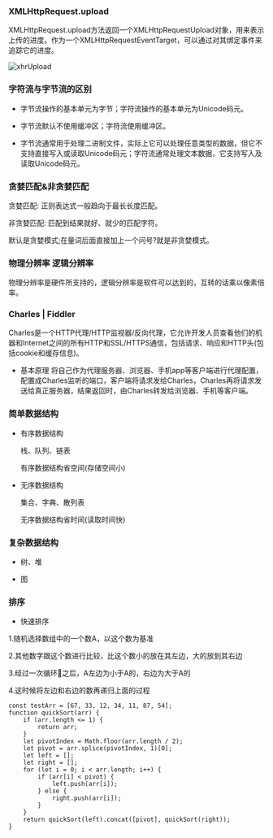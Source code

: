 ### XMLHttpRequest.upload

XMLHttpRequest.upload方法返回一个XMLHttpRequestUpload对象，用来表示上传的进度。作为一个XMLHttpRequestEventTarget，可以通过对其绑定事件来追踪它的进度。

![xhrUpload](../images/xhrUpload.png)

### 字符流与字节流的区别

* 字节流操作的基本单元为字节；字符流操作的基本单元为Unicode码元。

* 字节流默认不使用缓冲区；字符流使用缓冲区。

* 字节流通常用于处理二进制文件，实际上它可以处理任意类型的数据，但它不支持直接写入或读取Unicode码元；字符流通常处理文本数据，它支持写入及读取Unicode码元。

### 贪婪匹配&非贪婪匹配

贪婪匹配: 正则表达式一般趋向于最长长度匹配。

非贪婪匹配: 匹配到结果就好、就少的匹配字符。

默认是贪婪模式;在量词后面直接加上一个问号?就是非贪婪模式。

### 物理分辨率 逻辑分辨率

物理分辨率是硬件所支持的，逻辑分辨率是软件可以达到的，互转的话乘以像素倍率。

### Charles | Fiddler

Charles是一个HTTP代理/HTTP监视器/反向代理，它允许开发人员查看他们的机器和Internet之间的所有HTTP和SSL/HTTPS通信，包括请求、响应和HTTP头(包括cookie和缓存信息)。

* 基本原理
将自己作为代理服务器、浏览器、手机app等客户端进行代理配置，配置成Charles监听的端口，客户端将请求发给Charles，Charles再将请求发送给真正服务器，结果返回时，由Charles转发给浏览器、手机等客户端。

### 简单数据结构

* 有序数据结构

    栈、队列、链表

    有序数据结构省空间(存储空间小)

* 无序数据结构

    集合、字典、散列表

    无序数据结构省时间(读取时间快)
### 复杂数据结构

* 树、堆

* 图

### 排序

* 快速排序

1.随机选择数组中的一个数A，以这个数为基准

2.其他数字跟这个数进行比较，比这个数小的放在其左边，大的放到其右边

3.经过一次循环之后，A左边为小于A的，右边为大于A的

4.这时候将左边和右边的数再递归上面的过程

````
const testArr = [67, 33, 12, 34, 11, 87, 54];
function quickSort(arr) {
    if (arr.length <= 1) {
        return arr;
    }
    let pivotIndex = Math.floor(arr.length / 2);
    let pivot = arr.splice(pivotIndex, 1)[0];
    let left = [];
    let right = [];
    for (let i = 0; i < arr.length; i++) {
        if (arr[i] < pivot) {
            left.push(arr[i]);
        } else {
            right.push(arr[i]);
        }
    }
    return quickSort(left).concat([pivot], quickSort(right));
}
````